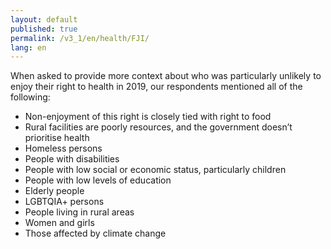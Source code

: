 ```yaml
---
layout: default
published: true
permalink: /v3_1/en/health/FJI/
lang: en
---
```

When asked to provide more context about who was particularly unlikely to enjoy their right to health in 2019, our respondents mentioned all of the following:  

- Non-enjoyment of this right is closely tied with right to food 
- Rural facilities are poorly resources, and the government doesn’t prioritise health
- Homeless persons 
- People with disabilities  
- People with low social or economic status, particularly children 
- People with low levels of education 
- Elderly people 
- LGBTQIA+ persons 
- People living in rural areas  
- Women and girls 
- Those affected by climate change
